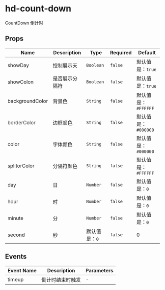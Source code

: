 # hd-count-down

CountDown 倒计时

## Props

<!-- @vuese:hd-count-down:props:start -->
|Name|Description|Type|Required|Default|
|---|---|---|---|---|
|showDay|控制展示天|`Boolean`|`false`|默认值是：`true`|
|showColon|是否展示分隔符|`Boolean`|`false`|默认值是：`true`|
|backgroundColor|背景色|`String`|`false`|默认值是：`#FFFFFF`|
|borderColor|边框颜色|`String`|`false`|默认值是：`#000000`|
|color|字体颜色|`String`|`false`|默认值是：`#000000`|
|splitorColor|分隔符颜色|`String`|`false`|默认值是：`#FFFFFF`|
|day|日|`Number`|`false`|默认值是：`0`|
|hour|时|`Number`|`false`|默认值是：`0`|
|minute|分|`Number`|`false`|默认值是：`0`|
|second|秒|默认值是：`0`|`false`|0|

<!-- @vuese:hd-count-down:props:end -->


## Events

<!-- @vuese:hd-count-down:events:start -->
|Event Name|Description|Parameters|
|---|---|---|
|timeup|倒计时结束时触发|-|

<!-- @vuese:hd-count-down:events:end -->


